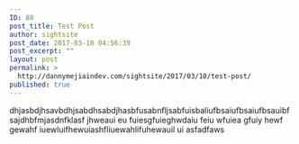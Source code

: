 ```yaml
---
ID: 88
post_title: Test Post
author: sightsite
post_date: 2017-03-10 04:56:39
post_excerpt: ""
layout: post
permalink: >
  http://dannymejiaindev.com/sightsite/2017/03/10/test-post/
published: true
---
```

dhjasbdjhsavbdhjsabdhsabdjhasbfusabnfljsabfuisbaliufbsaiufbsaiufbsauibfsajdhbfmjasdnfklasf jhweaui eu fuiesgfuieghwdaiu feiu wfuiea gfuiy hewf gewahf iuewluifhewuiashfliuewahlifuhewauil ui asfadfaws